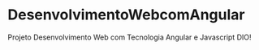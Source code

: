 # DesenvolvimentoWebcomAngular
 Projeto Desenvolvimento Web com Tecnologia Angular e Javascript DIO!
